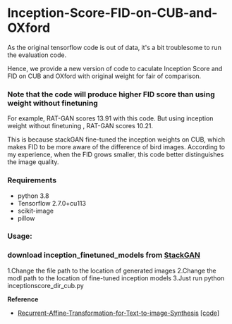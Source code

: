 # Inception-Score-FID-on-CUB-and-OXford
As the original tensorflow code is out of data, it's a bit troublesome to run the evaluation code.

Hence, we provide a new version of code to caculate Inception Score and FID on CUB and OXford with original weight for fair of comparison.

### Note that the code will produce higher FID score than using weight without finetuning
For example, RAT-GAN scores 13.91 with this code. But using inception weight without finetuning , RAT-GAN scores 10.21.

This is because stackGAN fine-tuned the inception weights on CUB, which makes FID to be more aware of the difference of bird images. According to my experience, when the FID grows smaller, this code better distinguishes the image quality.



### Requirements
- python 3.8
- Tensorflow 2.7.0+cu113
- scikit-image
- pillow
### Usage:
###  download inception_finetuned_models from [StackGAN](https://drive.google.com/file/d/0B3y_msrWZaXLMzNMNWhWdW0zVWs/view?resourcekey=0-gBxxw4fU6ikmNtkfFSQALw)

1.Change the file path to the location of generated images
2.Change the modl path to the location of fine-tuned inception models
3.Just run python inceptionscore_dir_cub.py

**Reference**
- [Recurrent-Affine-Transformation-for-Text-to-image-Synthesis](https://arxiv.org/abs/2204.10482) [[code]](https://github.com/senmaoy/Recurrent-Affine-Transformation-for-Text-to-image-Synthesis.git)
